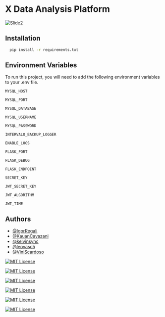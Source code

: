 # X Data Analysis Platform
![Slide2](https://github.com/CCO-HomeSentinel/x-analyzer/assets/70069239/2df1aa0f-16f2-43f1-aadf-3deb1feb273e)

## Installation

```bash
  pip install -r requirements.txt
```

## Environment Variables

To run this project, you will need to add the following environment variables to your .env file.

`MYSQL_HOST`

`MYSQL_PORT`

`MYSQL_DATABASE`

`MYSQL_USERNAME`

`MYSQL_PASSWORD`

`INTERVALO_BACKUP_LOGGER`

`ENABLE_LOGS`

`FLASK_PORT`

`FLASK_DEBUG`

`FLASK_ENDPOINT`

`SECRET_KEY`

`JWT_SECRET_KEY`

`JWT_ALGORITHM`

`JWT_TIME`



## Authors

- [@IgorRegali](https://www.github.com/IgorRegali)
- [@KauanCavazani](https://www.github.com/KauanCavazani)
- [@kelvinsync](https://www.github.com/kelvinsync)
- [@leovasc5](https://www.github.com/leovasc5)
- [@ViniScardoso](https://www.github.com/ViniScardoso)

[![MIT License](https://img.shields.io/badge/License-MIT-green.svg)](https://choosealicense.com/licenses/mit/)

[![MIT License](https://img.shields.io/badge/language-python-blue.svg)](https://choosealicense.com/licenses/mit/)

[![MIT License](https://img.shields.io/badge/framwork-flask-purple.svg)](https://choosealicense.com/licenses/mit/)

[![MIT License](https://img.shields.io/badge/database-mysql-yellow.svg)](https://choosealicense.com/licenses/mit/)

[![MIT License](https://img.shields.io/badge/cloud-aws-black.svg)](https://choosealicense.com/licenses/mit/)

[![MIT License](https://img.shields.io/badge/cloud-azure-black.svg)](https://choosealicense.com/licenses/mit/)

